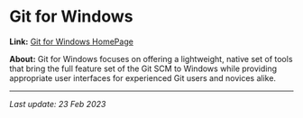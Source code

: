 # Git for Windows

__Link:__ [Git for Windows HomePage](https://gitforwindows.org/)

__About:__ Git for Windows focuses on offering a lightweight, native set of tools that bring the full feature set of the Git SCM to Windows while providing appropriate user interfaces for experienced Git users and novices alike.

---
_Last update: 23 Feb 2023_ 